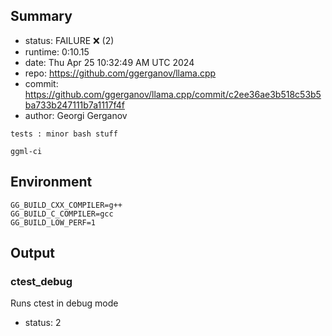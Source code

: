 ## Summary

- status:  FAILURE ❌ (2)
- runtime: 0:10.15
- date:    Thu Apr 25 10:32:49 AM UTC 2024
- repo:    https://github.com/ggerganov/llama.cpp
- commit:  https://github.com/ggerganov/llama.cpp/commit/c2ee36ae3b518c53b5ba733b247111b7a1117f4f
- author:  Georgi Gerganov
```
tests : minor bash stuff

ggml-ci
```

## Environment

```
GG_BUILD_CXX_COMPILER=g++
GG_BUILD_C_COMPILER=gcc
GG_BUILD_LOW_PERF=1
```

## Output

### ctest_debug

Runs ctest in debug mode
- status: 2
```

```


